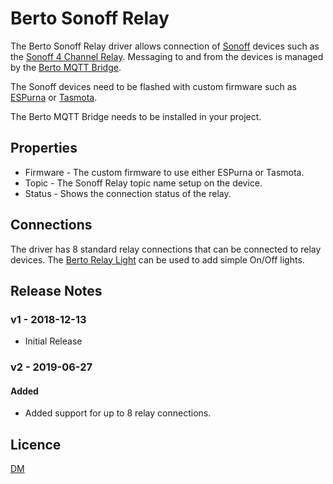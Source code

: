 # Berto Sonoff Relay

The Berto Sonoff Relay driver allows connection of [Sonoff](https://sonoff.itead.cc) devices such as the [Sonoff 4 Channel Relay](https://sonoff.itead.cc/en/products/sonoff/sonoff-4ch-pro). Messaging to and from the devices is managed by the [Berto MQTT Bridge](../../src/Berto_MQTTBridge/README.md).

The Sonoff devices need to be flashed with custom firmware such as [ESPurna](https://github.com/xoseperez/espurna) or [Tasmota](https://github.com/arendst/Sonoff-Tasmota).

The Berto MQTT Bridge needs to be installed in your project.

## Properties

* Firmware - The custom firmware to use either ESPurna or Tasmota.
* Topic - The Sonoff Relay topic name setup on the device.
* Status - Shows the connection status of the relay.

## Connections

The driver has 8 standard relay connections that can be connected to relay devices. The [Berto Relay Light](../../src/Berto_RelayLight/README.md) can be used to add simple On/Off lights.


## Release Notes

### v1 - 2018-12-13

- Initial Release

### v2 - 2019-06-27 

#### Added

- Added support for up to 8 relay connections.

## Licence

[DM](../../LICENSE.md)